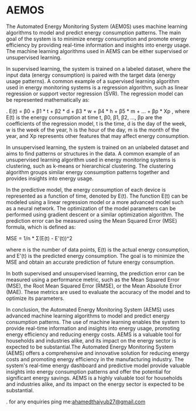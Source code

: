 # AEMOS
The Automated Energy Monitoring System (AEM0S) uses machine learning algorithms to model and predict energy consumption patterns. The main goal of the system is to minimize energy consumption and promote energy efficiency by providing real-time information and insights into energy usage. The machine learning algorithms used in AEMS can be either supervised or unsupervised learning.

In supervised learning, the system is trained on a labeled dataset, where the input data (energy consumption) is paired with the target data (energy usage patterns). A common example of a supervised learning algorithm used in energy monitoring systems is a regression algorithm, such as linear regression or support vector regression (SVR). The regression model can be represented mathematically as:

.
E(t) = β0 + β1 * t + β2 * d + β3 * w + β4 * h + β5 * m + ... + βp * Xp
,
where E(t) is the energy consumption at time t, β0, β1, β2, ..., βp are the coefficients of the regression model, t is the time, d is the day of the week, w is the week of the year, h is the hour of the day, m is the month of the year, and Xp represents other features that may affect energy consumption.

In unsupervised learning, the system is trained on an unlabeled dataset and aims to find patterns or structures in the data. A common example of an unsupervised learning algorithm used in energy monitoring systems is clustering, such as k-means or hierarchical clustering. The clustering algorithm groups similar energy consumption patterns together and provides insights into energy usage.


In the predictive model, the energy consumption of each device is represented as a function of time, denoted by E(t). The function E(t) can be modeled using a linear regression model or a more advanced model such as a neural network. The optimization of the model parameters can be performed using gradient descent or a similar optimization algorithm. The prediction error can be measured using the Mean Squared Error (MSE) formula, which is defined as:

MSE = 1/n * Σ(E(t) - E'(t))^2

where n is the number of data points, E(t) is the actual energy consumption, and E'(t) is the predicted energy consumption. The goal is to minimize the MSE and obtain an accurate prediction of future energy consumption.





In both supervised and unsupervised learning, the prediction error can be measured using a performance metric, such as the Mean Squared Error (MSE), the Root Mean Squared Error (RMSE), or the Mean Absolute Error (MAE). These metrics are used to evaluate the accuracy of the model and to optimize its parameters.

In conclusion, the Automated Energy Monitoring System (AEMS) uses advanced machine learning algorithms to model and predict energy consumption patterns. The use of machine learning enables the system to provide real-time information and insights into energy usage, promoting energy efficiency and reducing energy costs. AEMS is a valuable tool for households and industries alike, and its impact on the energy sector is expected to be substantial.The Automated Energy Monitoring System (AEMS) offers a comprehensive and innovative solution for reducing energy costs and promoting energy efficiency in the manufacturing industry. The system's real-time energy dashboard and predictive model provide valuable insights into energy consumption patterns and offer the potential for significant energy savings. AEMS is a highly valuable tool for households and industries alike, and its impact on the energy sector is expected to be substantial.

.
for any enquiries ping me:ahamedthaiyub27@gmail.com







